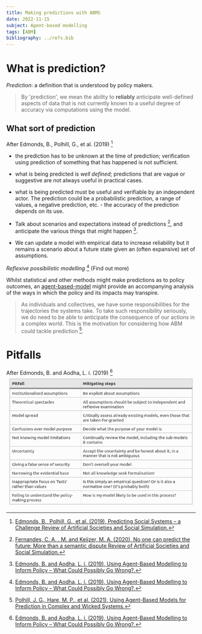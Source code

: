 ```yaml
---
title: Making predictions with ABMS
date: 2022-11-15
subject: Agent-based modelling
tags: [ABM]
bibliography: ../refs.bib
---
```


# What is prediction?
*Prediction*: a definition that is understood by policy makers.

> By 'prediction', we mean the ability to **reliably** anticipate well-defined aspects of data that is not currently known to a useful degree of accuracy via computations using the model.

## What sort of prediction
After Edmonds, B., Polhill, G., et al. (2019) [^edmonds2019predicting]

- the prediction has to be unknown at the time of prediction; verification using prediction of something that has happened is not sufficient.
- what is being predicted is *well defined*; predictions that are vague or suggestive are not always useful in practical cases.
- what is being predicted must be useful and verifiable by an independent actor. The prediction could be a probabilistic prediction, a range of values, a negative prediction, etc. - the accuracy of the prediction depends on its use.


- Talk about scenarios and expectations instead of predictions [^deMatosFernandes2020noone], and anticipate the various things that might happen [^edmonds2019using].
- We can update a model with empirical data to increase reliability but it remains a scenario about a future state given an (often expansive) set of assumptions.

*Reflexive possibilistic modelling* [^edmonds2019using] (Find out more)

 Whilst statistical and other methods might make predictions as to policy outcomes, an [agent-based-model](index.md) might provide an accompanying analysis of the ways in which the policy and its impacts may transpire.

> As individuals and collectives, we have some responsibilities for the trajectories the systems take. To take such responsibility seriously, we do need to be able to anticipate the consequence of our actions in a complex world. This is the motivation for considering how ABM could tackle prediction [^polhill2021using].

# Pitfalls
After Edmonds, B. and Aodha, L. í. (2019) [^edmonds2019using]
![](../images/abm-policy-making-pitfalls.png)


[^edmonds2019predicting]: [Edmonds, B., Polhill, G., et al. (2019), Predicting Social Systems – a Challenge  Review of Artificial Societies and Social Simulation.](https://rofasss.org/2019/11/04/predicting-social-systems-a-challenge/)
[^edmonds2019using]: [Edmonds, B. and Aodha, L. í. (2019), Using Agent-Based Modelling to Inform Policy – What Could Possibly Go Wrong?.](https://doi.org/10.1007/978-3-030-22270-3_1/FIGURES/6)
[^polhill2021using]: [Polhill, J. G., Hare, M. P., et al. (2021), Using Agent-Based Models for Prediction in Complex and Wicked Systems.](https://doi.org/10.18564/JASSS.4597)
[^deMatosFernandes2020noone]: [Fernandes, C. A. . M. and Keijzer, M. A. (2020), No one can predict the future: More than a semantic dispute  Review of Artificial Societies and Social Simulation.](https://rofasss.org/2020/04/15/no-one-can-predict-the-future/)
